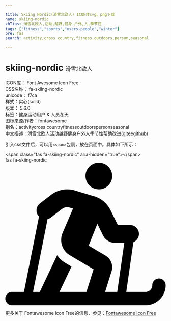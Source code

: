 ```yaml
---

title: Skiing Nordic(滑雪北欧人) ICON转svg、png下载
name: skiing-nordic
zhTips: 滑雪北欧人,活动,越野,健身,户外,人,季节性
tags: ["fitness","sports","users-people","winter"]
pre: fas
search: activity,cross country,fitness,outdoors,person,seasonal

---
```


# skiing-nordic  <small style="font-size: 60%;font-weight: 100">滑雪北欧人</small>


<div class="detail-page">
<p>
<span>
ICON库：
<span class="badge-secondary badge">Font Awesome Icon Free</span> 
</span>
<br/>
<span>
CSS名称：
<span class="badge-secondary badge">fa-skiing-nordic</span> 
</span>
<br/>
<span>
unicode：
<span class="badge-secondary badge">f7ca</span> 
<copy-btn content='f7ca' btn-title=""></copy-btn>
<copy-btn :content='String.fromCodePoint(parseInt("f7ca", 16))' btn-title="复制U"></copy-btn>
</span><br/><span>样式：<span class="badge-light badge">实心(solid)</span></span>
<br/>
<span>
版本：
<span class="badge-secondary badge">5.6.0</span> 
</span><br/><span>标签：<span class="badge-light badge"><router-link to="/tags/fitness.html">健身</router-link></span><span class="badge-light badge"><router-link to="/tags/sports.html">运动</router-link></span><span class="badge-light badge"><router-link to="/tags/users-people.html">用户 & 人员</router-link></span><span class="badge-light badge"><router-link to="/tags/winter.html">冬天</router-link></span></span>
<br/>
<span>图标来源/作者：<span class="badge-light badge">fontawesome</span></span> 
<br/>
<span>别名：<span class="badge-light badge">activity</span><span class="badge-light badge">cross country</span><span class="badge-light badge">fitness</span><span class="badge-light badge">outdoors</span><span class="badge-light badge">person</span><span class="badge-light badge">seasonal</span></span><br/><span class="zh-detail">中文描述：<span class="badge-primary badge">滑雪北欧人</span><span class="badge-primary badge">活动</span><span class="badge-primary badge">越野</span><span class="badge-primary badge">健身</span><span class="badge-primary badge">户外</span><span class="badge-primary badge">人</span><span class="badge-primary badge">季节性</span><span class="help-link"><span>帮助改进</span>(<a href="https://gitee.com/liuwave/icon-helper/edit/master/json/fontawesome/solid/skiing-nordic.json" target="_blank" rel="noopener noreferrer">gitee</a><a href="https://github.com/liuwave/icon-helper/edit/master/json/fontawesome/solid/skiing-nordic.json" target="_blank" rel="noopener noreferrer">github</a></span>)</span><br/>
</p>
</div>
<div class="alert alert-dark">
  <i class="fas fa-skiing-nordic fa-xs"></i>
  <i class="fas fa-skiing-nordic fa-sm"></i>
  <i class="fas fa-skiing-nordic fa-lg"></i>
  <i class="fas fa-skiing-nordic fa-2x"></i>
  <i class="fas fa-skiing-nordic fa-3x"></i>
  <i class="fas fa-skiing-nordic fa-5x"></i>
  <i class="fas fa-skiing-nordic fa-7x"></i>
</div>
<div>
  <p>引入css文件后，可以用<code>&lt;span&gt;</code>包裹，放在页面中。具体如下所示：    
  </p>
  <div class="alert alert-primary" style="font-size: 14px">
    &lt;span class="fas fa-skiing-nordic" aria-hidden="true"&gt;&lt;/span&gt;
    <copy-btn content='<span class="fas fa-skiing-nordic" aria-hidden="true"></span>'></copy-btn>
  </div>
  <div class="alert alert-secondary">
    <i class="fas fa-skiing-nordic"
    style="font-size: 24px"
    aria-hidden="true"></i> fas fa-skiing-nordic
    <copy-btn content="fas fa-skiing-nordic" btn-title="复制图标名称"></copy-btn>
  </div>
</div>
<div id="svg" class="svg-wrap">
<svg xmlns="http://www.w3.org/2000/svg" viewBox="0 0 576 512"><path d="M336 96c26.5 0 48-21.5 48-48S362.5 0 336 0s-48 21.5-48 48 21.5 48 48 48zm216 320c-13.2 0-24 10.7-24 24 0 13.2-10.8 24-24 24h-69.5L460 285.6c11.7-4.7 20.1-16.2 20.1-29.6 0-17.7-14.3-32-32-32h-44L378 170.8c-12.5-25.5-35.5-44.2-61.8-50.9L245 98.7c-28.3-6.8-57.8-.5-80.8 17.1l-39.7 30.4c-14 10.7-16.7 30.8-5.9 44.9.7.9 1.7 1.3 2.4 2.1L66.9 464H24c-13.2 0-24 10.7-24 24s10.8 24 24 24h480c39.7 0 72-32.3 72-72 0-13.2-10.8-24-24-24zm-260.5 48h-96.9l43.1-91-22-13c-12.1-7.2-21.9-16.9-29.5-27.8L123.7 464H99.5l52.3-261.4c4.1-1 8.1-2.9 11.7-5.6l39.7-30.4c7.7-5.9 17.4-8 25.3-6.1l14.7 4.4-37.5 87.4c-12.6 29.5-1.3 64 26.3 80.3l85 50.2-25.5 81.2zm110.6 0h-43.6l23.6-75.5c5.9-20.8-2.9-43.1-21.6-54.4L299.3 298l31.3-78.3 20.3 41.4c8 16.3 24.9 26.9 43.1 26.9h33.3l-25.2 176z"/></svg>
</div>
<detail full-name='fa-skiing-nordic'></detail>
    
<div><p>更多关于  Fontawesome Icon Free的信息，参见：<a target="_blank" href="https://iconhelper.cn/fontawesome.html">Fontawesome Icon Free</a>
</p></div>
